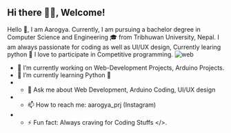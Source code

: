 ## Hi there 👋🧿, Welcome!
Hello 👋, I am Aarogya. Currently, I am pursuing a bachelor degree in Computer Science and Engineering 🎓 from Tribhuwan University, Nepal.
I am always passionate for coding as well as UI/UX design, Currently learing python 🐉
I love to participate in Competitive programming.
![web](https://github.com/user-attachments/assets/2a1fafb0-052e-4c9b-af66-f9906bc0c480)

- 🔭 I’m currently working on Web-Development Projects, Arduino Projects.
- 🌱 I’m currently learning Python 🎯
- - 💬 Ask me about Web Development, Arduino Coding, UI/UX design
- - 📫 How to reach me: aarogya_prj (Instagram)
- - ⚡ Fun fact: Always craving for Coding Stuffs </>.


<!--
**CodexAarogya/CodexAarogya** is a ✨ _special_ ✨ repository because its `README.md` (this file) appears on your GitHub profile.

Here are some ideas to get you started:

- 🔭 I’m currently working on ...
- 🌱 I’m currently learning ...
- 👯 I’m looking to collaborate on ...
- 🤔 I’m looking for help with ...
- 💬 Ask me about ...
- 📫 How to reach me: ...
- 😄 Pronouns: ...
- ⚡ Fun fact: ...
-->

